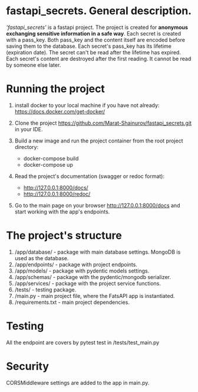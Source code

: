 # fastapi_secrets. General description.
_'fastapi_secrets'_ is a fastapi project.
The project is created for **anonymous exchanging sensitive information in a safe way**.
Each secret is created with a pass_key.
Both pass_key and the content itself are encoded before saving them to the database.
Each secret's pass_key has its lifetime (expiration date). The secret can't be read after the lifetime has expired.
Each secret's content are destroyed after the first reading. It cannot be read by someone else later.

# Running the project
1. install docker to your local machine if you have not already:
   https://docs.docker.com/get-docker/

2. Clone the project https://github.com/Marat-Shainurov/fastapi_secrets.git in your IDE.

3. Build a new image and run the project container from the root project directory:
   - docker-compose build
   - docker-compose up

4. Read the project's documentation (swagger or redoc format):
   - http://127.0.0.1:8000/docs/
   - http://127.0.0.1:8000/redoc/

5. Go to the main page on your browser http://127.0.0.1:8000/docs and start working with the app's endpoints.


# The project's structure
1. /app/database/ - package with main database settings. MongoDB is used as the database.
2. /app/endpoints/ - package with project endpoints.
3. /app/models/ - package with pydentic models settings.
4. /app/schemas/ - package with the pydentic/mongodb serializer.
5. /app/services/ - package with the project service functions.
6. /tests/ - testing package.
7. /main.py - main project file, where the FatsAPI app is instantiated.
8. /requirements.txt - main project dependencies.

# Testing
All the endpoint are covers by pytest test in /tests/test_main.py

# Security
CORSMiddleware settings are added to the app in main.py.
